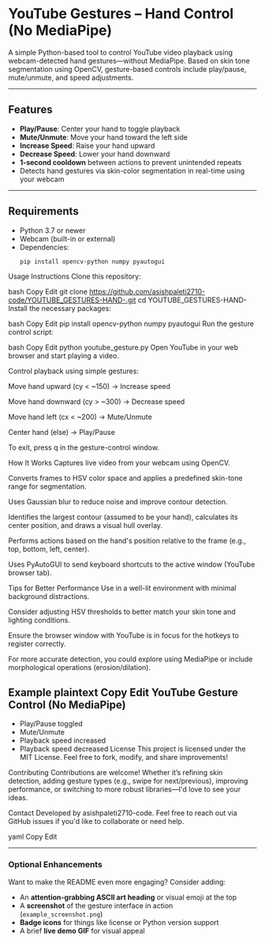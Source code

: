 #  YouTube Gestures – Hand Control (No MediaPipe)

A simple Python-based tool to control YouTube video playback using webcam-detected hand gestures—without MediaPipe. Based on skin tone segmentation using OpenCV, gesture-based controls include play/pause, mute/unmute, and speed adjustments.

---

##  Features

- **Play/Pause**: Center your hand to toggle playback  
- **Mute/Unmute**: Move your hand toward the left side  
- **Increase Speed**: Raise your hand upward  
- **Decrease Speed**: Lower your hand downward  
- **1-second cooldown** between actions to prevent unintended repeats  
- Detects hand gestures via skin-color segmentation in real-time using your webcam

---

##  Requirements

- Python 3.7 or newer  
- Webcam (built-in or external)  
- Dependencies:
  ```bash
  pip install opencv-python numpy pyautogui
Usage Instructions
Clone this repository:

bash
Copy
Edit
git clone https://github.com/asishpaleti2710-code/YOUTUBE_GESTURES-HAND-.git
cd YOUTUBE_GESTURES-HAND-
Install the necessary packages:

bash
Copy
Edit
pip install opencv-python numpy pyautogui
Run the gesture control script:

bash
Copy
Edit
python youtube_gesture.py
Open YouTube in your web browser and start playing a video.

Control playback using simple gestures:

Move hand upward (cy < ~150) → Increase speed

Move hand downward (cy > ~300) → Decrease speed

Move hand left (cx < ~200) → Mute/Unmute

Center hand (else) → Play/Pause

To exit, press q in the gesture-control window.

How It Works
Captures live video from your webcam using OpenCV.

Converts frames to HSV color space and applies a predefined skin-tone range for segmentation.

Uses Gaussian blur to reduce noise and improve contour detection.

Identifies the largest contour (assumed to be your hand), calculates its center position, and draws a visual hull overlay.

Performs actions based on the hand's position relative to the frame (e.g., top, bottom, left, center).

Uses PyAutoGUI to send keyboard shortcuts to the active window (YouTube browser tab).

Tips for Better Performance
Use in a well-lit environment with minimal background distractions.

Consider adjusting HSV thresholds to better match your skin tone and lighting conditions.

Ensure the browser window with YouTube is in focus for the hotkeys to register correctly.

For more accurate detection, you could explore using MediaPipe or include morphological operations (erosion/dilation).

Example
plaintext
Copy
Edit
YouTube Gesture Control (No MediaPipe)
-------------------------------------
* Play/Pause toggled
* Mute/Unmute
* Playback speed increased
* Playback speed decreased
License
This project is licensed under the MIT License. Feel free to fork, modify, and share improvements!

Contributing
Contributions are welcome! Whether it’s refining skin detection, adding gesture types (e.g., swipe for next/previous), improving performance, or switching to more robust libraries—I'd love to see your ideas.

Contact
Developed by asishpaleti2710-code. Feel free to reach out via GitHub issues if you'd like to collaborate or need help.

yaml
Copy
Edit

---

###  Optional Enhancements

Want to make the README even more engaging? Consider adding:

- An **attention-grabbing ASCII art heading** or visual emoji at the top  
- A **screenshot** of the gesture interface in action (`example_screenshot.png`)  
- **Badge icons** for things like license or Python version support  
- A brief **live demo GIF** for visual appeal










